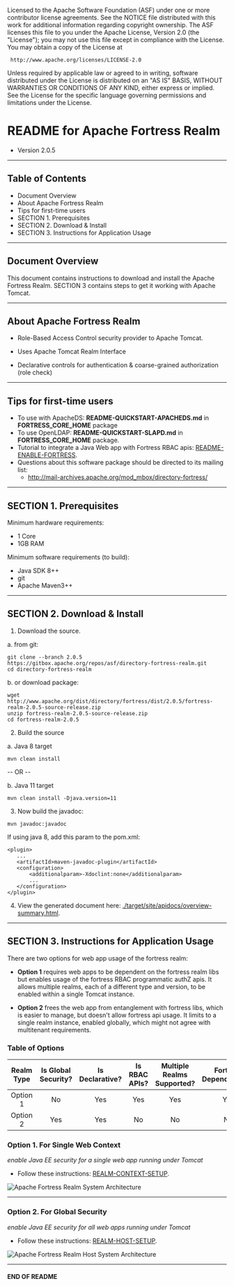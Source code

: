    Licensed to the Apache Software Foundation (ASF) under one
   or more contributor license agreements.  See the NOTICE file
   distributed with this work for additional information
   regarding copyright ownership.  The ASF licenses this file
   to you under the Apache License, Version 2.0 (the
   "License"); you may not use this file except in compliance
   with the License.  You may obtain a copy of the License at

     http://www.apache.org/licenses/LICENSE-2.0

   Unless required by applicable law or agreed to in writing,
   software distributed under the License is distributed on an
   "AS IS" BASIS, WITHOUT WARRANTIES OR CONDITIONS OF ANY
   KIND, either express or implied.  See the License for the
   specific language governing permissions and limitations
   under the License.

# README for Apache Fortress Realm
 * Version 2.0.5

-------------------------------------------------------------------------------
## Table of Contents

 * Document Overview
 * About Apache Fortress Realm  
 * Tips for first-time users
 * SECTION 1. Prerequisites
 * SECTION 2. Download & Install
 * SECTION 3. Instructions for Application Usage

___________________________________________________________________________________
## Document Overview

This document contains instructions to download and install the Apache Fortress Realm.  SECTION 3 contains steps to get it working with Apache Tomcat.

___________________________________________________________________________________
## About Apache Fortress Realm

* Role-Based Access Control security provider to Apache Tomcat.

* Uses Apache Tomcat Realm Interface

* Declarative controls for authentication & coarse-grained authorization (role check) 
___________________________________________________________________________________
##  Tips for first-time users

 * To use with ApacheDS: **README-QUICKSTART-APACHEDS.md** in **FORTRESS_CORE_HOME** package
 * To use OpenLDAP: **README-QUICKSTART-SLAPD.md** in **FORTRESS_CORE_HOME** package.
 * Tutorial to integrate a Java Web app with Fortress RBAC apis: [README-ENABLE-FORTRESS](https://github.com/shawnmckinney/wicket-sample/blob/master/README-ENABLE-FORTRESS.md).
 * Questions about this software package should be directed to its mailing list:
   * http://mail-archives.apache.org/mod_mbox/directory-fortress/

-------------------------------------------------------------------------------
## SECTION 1. Prerequisites

Minimum hardware requirements:
 * 1 Core
 * 1GB RAM

Minimum software requirements (to build):
 * Java SDK 8++
 * git
 * Apache Maven3++

-------------------------------------------------------------------------------
## SECTION 2. Download & Install

1. Download the source.

 a. from git:
 ```
 git clone --branch 2.0.5 https://gitbox.apache.org/repos/asf/directory-fortress-realm.git
 cd directory-fortress-realm
 ```

 b. or download package:

 ```
 wget http://www.apache.org/dist/directory/fortress/dist/2.0.5/fortress-realm-2.0.5-source-release.zip
 unzip fortress-realm-2.0.5-source-release.zip
 cd fortress-realm-2.0.5
 ```

2. Build the source

a. Java 8 target

 ```
 mvn clean install
 ```

-- OR --

b. Java 11 target

 ```
 mvn clean install -Djava.version=11
 ```

3. Now build the javadoc:

 ```
 mvn javadoc:javadoc
 ```

 If using java 8, add this param to the pom.xml:
 ```
 <plugin>
    ...
    <artifactId>maven-javadoc-plugin</artifactId>
    <configuration>
        <additionalparam>-Xdoclint:none</additionalparam>
        ...
    </configuration>
 </plugin>
 ```

4. View the generated document here: [./target/site/apidocs/overview-summary.html](./target/site/apidocs/overview-summary.html).

-------------------------------------------------------------------------------
## SECTION 3. Instructions for Application Usage

 There are two options for web app usage of the fortress realm:

 * **Option 1** requires web apps to be dependent on the fortress realm libs but enables usage of the fortress RBAC programmatic authZ apis.
 It allows multiple realms, each of a different type and version, to be enabled within a single Tomcat instance.

 * **Option 2** frees the web app from entanglement with fortress libs, which is easier to manage, but doesn't allow fortress api usage.  It limits to a single realm instance,
  enabled globally, which might not agree with multitenant requirements.

### Table of Options

|Realm Type|Is Global Security?|Is Declarative?|Is RBAC APIs?|Multiple Realms Supported?|Fortress Dependencies?|
|:--------:|:-----------------:|:-------------:|:-----------:|:------------------------:|:--------------------:|
| Option 1 |       No          |      Yes      |     Yes     |          Yes             |         Yes          |
| Option 2 |       Yes         |      Yes      |     No      |          No              |         No           |

### Option 1. For Single Web Context
 *enable Java EE security for a single web app running under Tomcat*
 * Follow these instructions: [REALM-CONTEXT-SETUP](./REALM-CONTEXT-SETUP.md).

 ![Apache Fortress Realm System Architecture](images/fortress-realm-system-arch.png "Apache Fortress Realm System Architecture")

-------------------------------------------------------------------------------

### Option 2. For Global Security
 *enable Java EE security for all web apps running under Tomcat*
 * Follow these instructions: [REALM-HOST-SETUP](./REALM-HOST-SETUP.md).

  ![Apache Fortress Realm Host System Architecture](images/fortress-realm-host-system-arch.png "Apache Fortress Realm Host System Architecture")

___________________________________________________________________________________
#### END OF README
